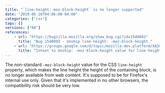 ```yaml
---
title: "`line-height:-moz-block-height` is no longer supported"
date: "2019-05-28T04:06:00-04:00"
categories: ["css"]
tags: []
versions: ["68"]
references:
    - url: "https://bugzilla.mozilla.org/show_bug.cgi?id=1540093"
      title: "Bug 1540093 - Unship line-height: -moz-block-height."
    - url: "https://groups.google.com/d/topic/mozilla.dev.platform/XA2mqBeNrk4/discussion"
      title: "Intent to Unship: -moz-block-height value for line-height"
---
```

The non-standard `-moz-block-height` value for the CSS `line-height` property, which makes the line height the height of the containing block, is no longer available from web content. It's supposed to be for Firefox's internal use only. Given that it's implemented in no other browsers, the compatibility risk should be very low.
